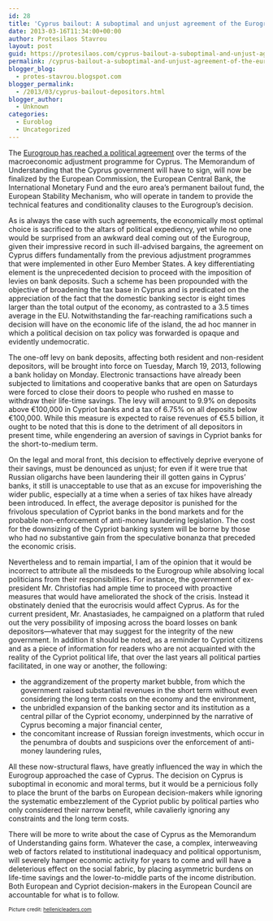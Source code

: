 ```yaml
---
id: 28
title: 'Cyprus bailout: A suboptimal and unjust agreement of the Eurogroup'
date: 2013-03-16T11:34:00+00:00
author: Protesilaos Stavrou
layout: post
guid: https://protesilaos.com/cyprus-bailout-a-suboptimal-and-unjust-agreement-of-the-eurogroup/
permalink: /cyprus-bailout-a-suboptimal-and-unjust-agreement-of-the-eurogroup/
blogger_blog:
  - protes-stavrou.blogspot.com
blogger_permalink:
  - /2013/03/cyprus-bailout-depositors.html
blogger_author:
  - Unknown
categories:
  - Euroblog
  - Uncategorized
---
```

<div class="separator" style="clear: both; text-align: center;">
</div>

The <a href="http://www.eurozone.europa.eu/newsroom/news/2013/03/eg-statement-cyprus-16-03-13/" rel="nofollow" target="_blank">Eurogroup has reached a political agreement</a> over the terms of the macroeconomic adjustment programme for Cyprus. The Memorandum of Understanding that the Cyprus government will have to sign, will now be finalized by the European Commission, the European Central Bank, the International Monetary Fund and the euro area&#8217;s permanent bailout fund, the European Stability Mechanism, who will operate in tandem to provide the technical features and conditionality clauses to the Eurogroup&#8217;s decision.

As is always the case with such agreements, the economically most optimal choice is sacrificed to the altars of political expediency, yet while no one would be surprised from an awkward deal coming out of the Eurogroup, given their impressive record in such ill-advised bargains, the agreement on Cyprus differs fundamentally from the previous adjustment programmes that were implemented in other Euro Member States. A key differentiating element is the unprecedented decision to proceed with the imposition of levies on bank deposits. Such a scheme has been propounded with the objective of broadening the tax base in Cyprus and is predicated on the appreciation of the fact that the domestic banking sector is eight times larger than the total output of the economy, as contrasted to a 3.5 times average in the EU. Notwithstanding the far-reaching ramifications such a decision will have on the economic life of the island, the ad hoc manner in which a political decision on tax policy was forwarded is opaque and evidently undemocratic.<a name="more"></a>

The one-off levy on bank deposits, affecting both resident and non-resident depositors, will be brought into force on Tuesday, March 19, 2013, following a bank holiday on Monday. Electronic transactions have already been subjected to limitations and cooperative banks that are open on Saturdays were forced to close their doors to people who rushed en masse to withdraw their life-time savings. The levy will amount to 9.9% on deposits above €100,000 in Cypriot banks and a tax of 6.75% on all deposits below €100,000. While this measure is expected to raise revenues of €5.5 billion, it ought to be noted that this is done to the detriment of all depositors in present time, while engendering an aversion of savings in Cypriot banks for the short-to-medium term. 

On the legal and moral front, this decision to effectively deprive everyone of their savings, must be denounced as unjust; for even if it were true that Russian oligarchs have been laundering their ill gotten gains in Cyprus&#8217; banks, it still is unacceptable to use that as an excuse for impoverishing the wider public, especially at a time when a series of tax hikes have already been introduced. In effect, the average depositor is punished for the frivolous speculation of Cypriot banks in the bond markets and for the probable non-enforcement of anti-money laundering legislation. The cost for the downsizing of the Cypriot banking system will be borne by those who had no substantive gain from the speculative bonanza that preceded the economic crisis.

Nevertheless and to remain impartial, I am of the opinion that it would be incorrect to attribute all the misdeeds to the Eurogroup while absolving local politicians from their responsibilities. For instance, the government of ex-president Mr. Christofias had ample time to proceed with proactive measures that would have ameliorated the shock of the crisis. Instead it obstinately denied that the eurocrisis would affect Cyprus. As for the current president, Mr. Anastasiades, he campaigned on a platform that ruled out the very possibility of imposing across the board losses on bank depositors—whatever that may suggest for the integrity of the new government. In addition it should be noted, as a reminder to Cypriot citizens and as a piece of information for readers who are not acquainted with the reality of the Cypriot political life, that over the last years all political parties facilitated, in one way or another, the following:

  * the aggrandizement of the property market bubble, from which the government raised substantial revenues in the short term without even considering the long term costs on the economy and the environment,
  * the unbridled expansion of the banking sector and its institution as a central pillar of the Cypriot economy, underpinned by the narrative of Cyprus becoming a major financial center,
  * the concomitant increase of Russian foreign investments, which occur in the penumbra of doubts and suspicions over the enforcement of anti-money laundering rules,

All these now-structural flaws, have greatly influenced the way in which the Eurogroup approached the case of Cyprus. The decision on Cyprus is suboptimal in economic and moral terms, but it would be a pernicious folly to place the brunt of the barbs on European decision-makers while ignoring the systematic embezzlement of the Cypriot public by political parties who only considered their narrow benefit, while cavalierly ignoring any constraints and the long term costs.

There will be more to write about the case of Cyprus as the Memorandum of Understanding gains form. Whatever the case, a complex, interweaving web of factors related to institutional inadequacy and political opportunism, will severely hamper economic activity for years to come and will have a deleterious effect on the social fabric, by placing asymmetric burdens on life-time savings and the lower-to-middle parts of the income distribution. Both European and Cypriot decision-makers in the European Council are accountable for what is to follow.

<span style="font-size: x-small;">Picture credit: <a href="http://hellenicleaders.com/blog/cyprus-small-country-big-presidency/">hellenicleaders.com</a></span>